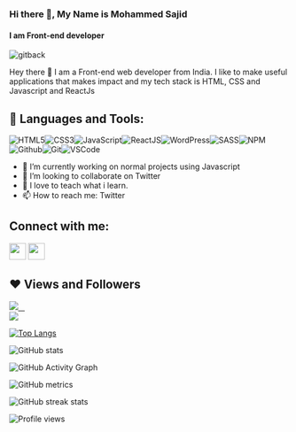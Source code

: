 ### Hi there 👋, My Name  is Mohammed Sajid
#### I am Front-end developer
![gitback](https://user-images.githubusercontent.com/87852919/167628453-00bf380b-0880-469e-b42c-efeb1af86e29.png)



Hey there 👋 I am a Front-end web developer from India. I like to make useful applications that makes impact and my tech stack is HTML, CSS and Javascript and ReactJs

## 🚀 Languages and Tools:

![HTML5](https://img.icons8.com/color/30/html-5.png)![CSS3](https://img.icons8.com/color/30/css3.png)![JavaScript](https://img.icons8.com/color/30/javascript.png)![ReactJS](https://img.icons8.com/color/30/react-native.png)![WordPress](https://img.icons8.com/color/30/wordpress.png)![SASS](https://img.icons8.com/color/30/sass.png)![NPM](https://img.icons8.com/color/30/npm.png)![Github](https://img.icons8.com/material-outlined/30/github.png)![Git](https://img.icons8.com/color/30/git.png)![VSCode](https://img.icons8.com/color/30/visual-studio-code-2019.png)
<br/>

- 🔭 I’m currently working on normal projects using Javascript
- 👯 I’m looking to collaborate on Twitter 
- 💬 I love to teach what i learn.
- 📫 How to reach me: Twitter 


## Connect with me:

<p align="left">

<a href = "https://www.linkedin.com/in/mohammed-sajid-6144a01b9/"><img src="https://img.icons8.com/fluent/48/000000/linkedin.png" width="30px"/></a>
<a href = "https://twitter.com/@sajid_curious"><img src="https://img.icons8.com/fluent/48/000000/twitter.png" width="30px"/></a>
</p>


## ❤ Views and Followers

<a href="https://twitter.com/@sajid_curious" target="_blank" rel="noreferrer"><img
src="https://img.shields.io/twitter/follow/@sajid_curious?logo=twitter&style=for-the-badge&color=3382ed&labelColor=1c1917"/> &nbsp;&nbsp;
  <br>
<a href="https://github.com/SajidCurious" target="_blank" rel="noreferrer"><img
src="https://img.shields.io/github/followers/SajidCurious?logo=github&style=for-the-badge&color=3382ed&labelColor=1c1917" /></a>

[![Top Langs](https://github-readme-stats.vercel.app/api/top-langs/?username=SajidCurious)](https://github.com/anuraghazra/github-readme-stats)

![GitHub stats](https://github-readme-stats.vercel.app/api?username=SajidCurious&show_icons=true&count_private=true)  

![GitHub Activity Graph](https://activity-graph.herokuapp.com/graph?username=SajidCurious)  

![GitHub metrics](https://metrics.lecoq.io/SajidCurious)  

![GitHub streak stats](https://github-readme-streak-stats.herokuapp.com/?user=SajidCurious)  

![Profile views](https://gpvc.arturio.dev/SajidCurious)  
